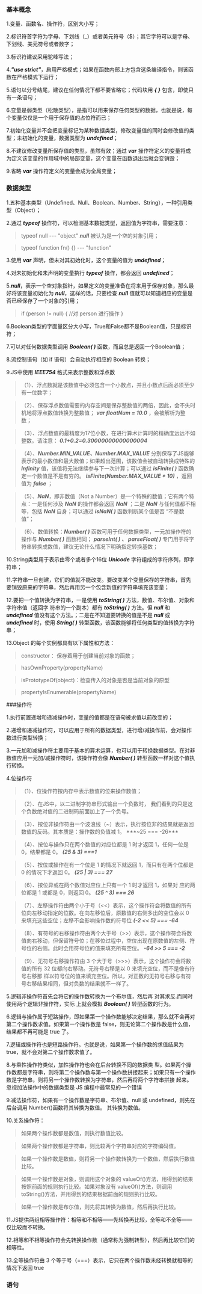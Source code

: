 ### 基本概念

1.变量、函数名、操作符，区别大小写；

2.标识符首字符为字母、下划线（_）或者美元符号（$）；其它字符可以是字母、下划线、美元符号或者数字；

3.标识符建议采用驼峰写法；

4.***"use strict"***，启用严格模式；如果在函数内部上方包含这条编译指令，则该函数在严格模式下运行；

5.语句以分号结尾，建议在任何情况下都不要省略它；代码块用 ***{ }*** 包含，即使只有一条语句；

6.变量是弱类型（松散类型），是指可以用来保存任何类型的数据，也就是说，每个变量仅仅是一个用于保存值的占位符而已；

7.初始化变量并不会把变量标记为某种数据类型，修改变量值的同时会修改值的类型；未初始化的变量，数据类型为 ***undefined***； 

8.不建议修改变量所保存值的类型，虽然有效；通过 ***var*** 操作符定义的变量将成为定义该变量的作用域中的局部变量，这个变量在函数退出后就会变销毁；

9.省略 ***var*** 操作符定义的变量会成为全局变量；

### 数据类型
1.五种基本类型（Undefined、Null、Boolean、Number、String），一种引用类型（Object）；

2.通过 ***typeof*** 操作符，可以检测基本数据类型，返回值为字符串，需要注意：
> typeof null --- "object" ***null*** 被认为是一个空的对象引用；

> typeof function fn() {} --- "function"

3.使用 ***var*** 声明，但未对其初始化时，这个变量的值为 ***undefined***；

4.对未初始化和未声明的变量执行 ***typeof*** 操作，都会返回 ***undefined***；

5.***null***，表示一个空对象指针，如果定义的变量准备在将来用于保存对象，那么最好将该变量初始化为 ***null***，这样的话，只要检查 ***null*** 值就可以知道相应的变量是否已经保存了一个对象的引用；

> if (person != null) { //对 person 进行操作 }

6.Boolean类型的字面量区分大小写，True和False都不是Boolean值，只是标识符；

7.可以对任何数据类型调用 ***Boolean( )*** 函数，而且总是返回一个Boolean值；

8.流控制语句（如 if 语句）会自动执行相应的 Boolean 转换；

9.JS中使用 ***IEEE754*** 格式来表示整数和浮点数
> （1）、浮点数就是该数值中必须包含一个小数点，并且小数点后面必须至少有一位数字；

> （2）、保存浮点数值需要的内存空间是保存整数值的两倍，因此，会不失时机地将浮点数值转换为整数值； ***var floatNum = 10.0*** ，会被解析为整数；

> （3）、浮点数值的最精度为17位小数，在进行算术计算时的精确度远远不如整数。请注意： ***0.1+0.2=0.30000000000000004***

> （4）、***Number.MIN_VALUE、Number.MAX_VALUE*** 分别保存了JS能够表示的最小数值和最大数值；如果超出范围，该数值会被自动转换成特殊的 ***Infinity*** 值，该值将无法继续参与下一次计算；可以通过 ***isFinite( )*** 函数确定一个数值是不是有穷的。 ***isFinite(Number.MAX_VALUE * 10)*** ，返回值为 ***false*** ；

> （5）、***NaN***，即非数值（Not a Number）是一个特殊的数值；它有两个特点：一是任何涉及 ***NaN*** 的操作都会返回 ***NaN*** ；二是 ***NaN*** 与任何值都不相等，包括 ***NaN*** 自身；可以通过 ***isNaN( )*** 函数判断某个值是否 “不是数值”；

> （6）、数值转换：***Number( )*** 函数可用于任何数据类型，一元加操作符的操作与 ***Number( )*** 函数相同； ***parseInt( ) 、 parseFloat( )*** 专门用于将字符串转换成数值，建议无论什么情况下明确指定转换基数；

10.String类型用于表示由零个或者多个16位 ***Unicode*** 字符组成的字符序列，即字符串；

11.字符串一旦创建，它们的值就不能改变。要改变某个变量保存的字符串，首先要销毁原来的字符串，然后再用另一个包含新值的字符串填充该变量；

12.要把一个值转换为字符串，一是使用 ***toString( )*** 方法，数值、布尔值、对象和字符串值（返回字
符串的一个副本）都有 ***toString( )*** 方法。但 ***null*** 和 ***undefined*** 值没有这个方法。；二是在不知道要转换的值是不是 ***null*** 或 ***undefined*** 时，使用 ***String( )*** 转型函数，该函数能够将任何类型的值转换为字符串；

13.Object 的每个实例都具有以下属性和方法：

> constructor： 保存着用于创建当前对象的函数；

> hasOwnProperty(propertyName)

> isPrototypeOf(object)：检查传入的对象是否是当前对象的原型

> propertyIsEnumerable(propertyName)

###操作符

1.执行前置递增和递减操作时，变量的值都是在语句被求值以前改变的；

2.递增和递减操作符，可以应用于所有的数据类型，进行增/减操作前，会对操作数进行类型转换；

3.一元加和减操作符主要用于基本的算术运算，也可以用于转换数据类型。在对非数值应用一元加/减操作符时，该操作符会像 ***Number( )*** 转型函数一样对这个值执行转换。

4.位操作符
> （1）、位操作符按内存中表示数值的位来操作数值；

> （2）、在JS中，以二进制字符串形式输出一个负数时，
我们看到的只是这个负数绝对值的二进制码前面加上了一个负号。

> （3）、按位非操作符由一个波浪线（~）表示，执行按位非的结果就是返回数值的反码。其本质是：操作数的负值减 1。 ***~25 === -26***

> （4）、按位与操作只在两个数值的对应位都是 1 时才返回 1，任何一位是 0，结果都是 0。 ***(25 & 3) ===1***

> （5）、按位或操作在有一个位是 1 的情况下就返回 1，而只有在两个位都是 0 的情况下才返回 0。 ***(25 | 3) === 27***

> （6）、按位异或在两个数值对应位上只有一个 1 时才返回 1，如果对
应的两位都是 1 或都是 0，则返回 0。 ***(25 ^ 3) === 26***

> （7）、左移操作符由两个小于号（<<）表示，这个操作符会将数值的所有位向左移动指定的位数。在向左移位后，原数值的右侧多出的空位会以 0 来填充这些空位；左移不会影响操作数的符号位 ***(-2 << 5) === -64***

> （8）、有符号的右移操作符由两个大于号（>>）表示，这个操作符会将数值向右移动，但保留符号位；在移位过程中，空位出现在原数值的左侧、符号位的右侧。此时会用符号位的值来填充所有空位。 ***-64 >> 5 === -2***

> （9）、无符号右移操作符由 3 个大于号（>>>）表示，这个操作符会将数值的所有 32 位都向右移动。无符号右移是以 0 来填充空位，而不是像有符号右移那
样以符号位的值来填充空位。所以，对正数的无符号右移与有符号右移结果相同，但对负数的结果就不一样了。

5.逻辑非操作符首先会将它的操作数转换为一个布尔值，然后再
对其求反.而同时使用两个逻辑非操作符，实际
上就会模拟 ***Boolean( )*** 转型函数的行为。

6.逻辑与操作属于短路操作，即如果第一个操作数能够决定结果，那么就不会再对第二个操作数求值。如果第一个操作数是 false，则无论第二个操作数是什么值，结果都不再可能是
true 了。

7.逻辑或操作符也是短路操作符。也就是说，如果第一个操作数的求值结果为
true，就不会对第二个操作数求值了。

8.与乘性操作符类似，加性操作符也会在后台转换不同的数据类
型。如果两个操作数都是字符串，则将第二个操作数与第一个操作数拼接起来；如果只有一个操作数是字符串，则将另一个操作数转换为字符串，然后再将两个字符串拼接
起来。忽视加法操作中的数据类型是 JS 编程中最常见的一个错误

9.减法操作符，如果有一个操作数是字符串、布尔值、null 或 undefined，则先在后台调用 Number()函数将其转换为数值。
其转换为数值。

10.关系操作符：
> 如果两个操作数都是数值，则执行数值比较。

> 如果两个操作数都是字符串，则比较两个字符串对应的字符编码值。

> 如果一个操作数是数值，则将另一个操作数转换为一个数值，然后执行数值比较。

> 如果一个操作数是对象，则调用这个对象的 valueOf()方法，用得到的结果按照前面的规则执行比较。如果对象没有 valueOf()方法，则调用 toString()方法，并用得到的结果根据前面的规则执行比较。

> 如果一个操作数是布尔值，则先将其转换为数值，然后再执行比较。

11.JS提供两组相等操作符：相等和不相等——先转换再比较，全等和不全等——仅比较而不转换。

12.相等和不相等操作符会先转换操作数（通常称为强制转型），然后再比较它们的相等性。

13.全等操作符由 3 个等于号（===）表示，它只在两个操作数未经转换就相等的情况下返回 true

### 语句













